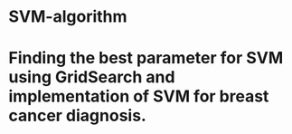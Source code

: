 # SVM-algorithm
# Finding the best parameter for SVM using GridSearch and implementation of SVM for breast cancer diagnosis.
